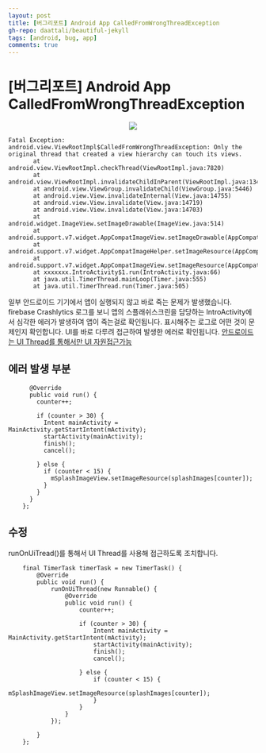 ```yaml
---  
layout: post
title: [버그리포트] Android App CalledFromWrongThreadException
gh-repo: daattali/beautiful-jekyll
tags: [android, bug, app]
comments: true
---  
```


# [버그리포트] Android App CalledFromWrongThreadException

<center><img src="https://trello-attachments.s3.amazonaws.com/5db8f4b864493b4c6f0c56bd/5de4b8e5e2f36558f8f103b9/cc321ff293f8d81b5882d56e0b035d07/image.png"></center>

~~~
Fatal Exception: android.view.ViewRootImpl$CalledFromWrongThreadException: Only the original thread that created a view hierarchy can touch its views.
       at android.view.ViewRootImpl.checkThread(ViewRootImpl.java:7820)
       at android.view.ViewRootImpl.invalidateChildInParent(ViewRootImpl.java:1349)
       at android.view.ViewGroup.invalidateChild(ViewGroup.java:5446)
       at android.view.View.invalidateInternal(View.java:14755)
       at android.view.View.invalidate(View.java:14719)
       at android.view.View.invalidate(View.java:14703)
       at android.widget.ImageView.setImageDrawable(ImageView.java:514)
       at android.support.v7.widget.AppCompatImageView.setImageDrawable(AppCompatImageView.java:99)
       at android.support.v7.widget.AppCompatImageHelper.setImageResource(AppCompatImageHelper.java:89)
       at android.support.v7.widget.AppCompatImageView.setImageResource(AppCompatImageView.java:93)
       at xxxxxxx.IntroActivity$1.run(IntroActivity.java:66)
       at java.util.TimerThread.mainLoop(Timer.java:555)
       at java.util.TimerThread.run(Timer.java:505)
~~~

일부 안드로이드 기기에서 앱이 실행되지 않고 바로 죽는 문제가 발생했습니다. firebase Crashlytics 로그를 보니 앱의 스플래쉬스크린을 담당하는 IntroActivity에서 심각한 에러가 발생하여 
앱이 죽는걸로 확인됩니다. 
표시해주는 로그로 어떤 것이 문제인지 확인합니다. UI를 바로 다루려 접근하여 발생한 에러로 확인됩니다. [안드로이드는 UI Thread를 통해서만 UI 자원접근가능](https://itmining.tistory.com/6)

## 에러 발생 부분
~~~
      @Override
      public void run() {
        counter++;

        if (counter > 30) {
          Intent mainActivity = MainActivity.getStartIntent(mActivity);
          startActivity(mainActivity);
          finish();
          cancel();

        } else {
          if (counter < 15) {
            mSplashImageView.setImageResource(splashImages[counter]);
          }
        }
      }
    };
~~~

## 수정
runOnUiTread()를 통해서 UI Thread를 사용해 접근하도록 조치합니다. 

~~~
    final TimerTask timerTask = new TimerTask() {
        @Override
        public void run() {
            runOnUiThread(new Runnable() {
                @Override
                public void run() {
                    counter++;

                    if (counter > 30) {
                        Intent mainActivity = MainActivity.getStartIntent(mActivity);
                        startActivity(mainActivity);
                        finish();
                        cancel();

                    } else {
                        if (counter < 15) {
                            mSplashImageView.setImageResource(splashImages[counter]);
                        }
                    }
                }
            });

        }
    };
~~~
